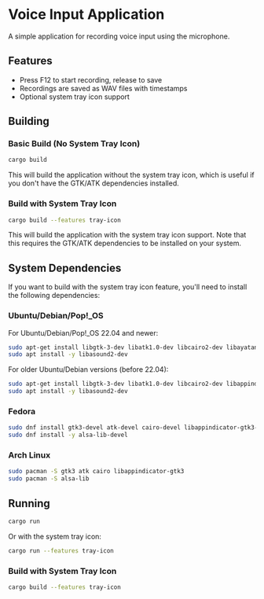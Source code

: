 # Voice Input Application

A simple application for recording voice input using the microphone.

## Features

- Press F12 to start recording, release to save
- Recordings are saved as WAV files with timestamps
- Optional system tray icon support

## Building

### Basic Build (No System Tray Icon)

```bash
cargo build
```

This will build the application without the system tray icon, which is useful if you don't have the GTK/ATK dependencies installed.

### Build with System Tray Icon

```bash
cargo build --features tray-icon
```

This will build the application with the system tray icon support. Note that this requires the GTK/ATK dependencies to be installed on your system.

## System Dependencies

If you want to build with the system tray icon feature, you'll need to install the following dependencies:

### Ubuntu/Debian/Pop!_OS

For Ubuntu/Debian/Pop!_OS 22.04 and newer:

```bash
sudo apt-get install libgtk-3-dev libatk1.0-dev libcairo2-dev libayatana-appindicator3-dev
sudo apt install -y libasound2-dev
```

For older Ubuntu/Debian versions (before 22.04):

```bash
sudo apt-get install libgtk-3-dev libatk1.0-dev libcairo2-dev libappindicator3-dev
sudo apt install -y libasound2-dev
```

### Fedora

```bash
sudo dnf install gtk3-devel atk-devel cairo-devel libappindicator-gtk3-devel
sudo dnf install -y alsa-lib-devel
```

### Arch Linux

```bash
sudo pacman -S gtk3 atk cairo libappindicator-gtk3
sudo pacman -S alsa-lib
```

## Running

```bash
cargo run
```

Or with the system tray icon:

```bash
cargo run --features tray-icon
```

### Build with System Tray Icon

```bash
cargo build --features tray-icon
```